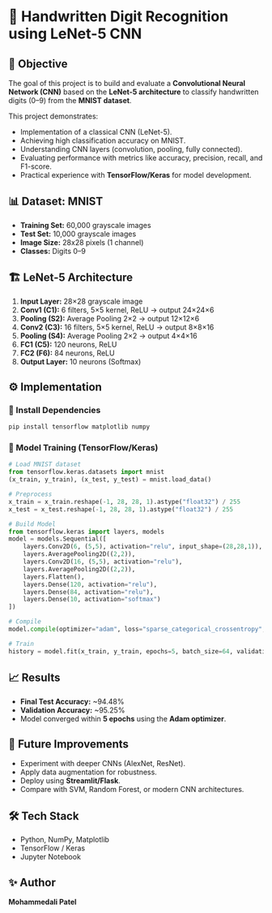 # 📝 Handwritten Digit Recognition using LeNet-5 CNN  

## 📌 Objective  
The goal of this project is to build and evaluate a **Convolutional Neural Network (CNN)** based on the **LeNet-5 architecture** to classify handwritten digits (0–9) from the **MNIST dataset**.  

This project demonstrates:  
- Implementation of a classical CNN (LeNet-5).  
- Achieving high classification accuracy on MNIST.  
- Understanding CNN layers (convolution, pooling, fully connected).  
- Evaluating performance with metrics like accuracy, precision, recall, and F1-score.  
- Practical experience with **TensorFlow/Keras** for model development.  

## 📊 Dataset: MNIST  
- **Training Set:** 60,000 grayscale images  
- **Test Set:** 10,000 grayscale images  
- **Image Size:** 28x28 pixels (1 channel)  
- **Classes:** Digits 0–9  

## 🏗️ LeNet-5 Architecture  
1. **Input Layer:** 28×28 grayscale image  
2. **Conv1 (C1):** 6 filters, 5×5 kernel, ReLU → output 24×24×6  
3. **Pooling (S2):** Average Pooling 2×2 → output 12×12×6  
4. **Conv2 (C3):** 16 filters, 5×5 kernel, ReLU → output 8×8×16  
5. **Pooling (S4):** Average Pooling 2×2 → output 4×4×16  
6. **FC1 (C5):** 120 neurons, ReLU  
7. **FC2 (F6):** 84 neurons, ReLU  
8. **Output Layer:** 10 neurons (Softmax)  

## ⚙️ Implementation  

### 🔹 Install Dependencies  
```bash
pip install tensorflow matplotlib numpy
````

### 🔹 Model Training (TensorFlow/Keras)

```python
# Load MNIST dataset
from tensorflow.keras.datasets import mnist
(x_train, y_train), (x_test, y_test) = mnist.load_data()

# Preprocess
x_train = x_train.reshape(-1, 28, 28, 1).astype("float32") / 255
x_test = x_test.reshape(-1, 28, 28, 1).astype("float32") / 255

# Build Model
from tensorflow.keras import layers, models
model = models.Sequential([
    layers.Conv2D(6, (5,5), activation="relu", input_shape=(28,28,1)),
    layers.AveragePooling2D((2,2)),
    layers.Conv2D(16, (5,5), activation="relu"),
    layers.AveragePooling2D((2,2)),
    layers.Flatten(),
    layers.Dense(120, activation="relu"),
    layers.Dense(84, activation="relu"),
    layers.Dense(10, activation="softmax")
])

# Compile
model.compile(optimizer="adam", loss="sparse_categorical_crossentropy", metrics=["accuracy"])

# Train
history = model.fit(x_train, y_train, epochs=5, batch_size=64, validation_split=0.1)
```

## 📈 Results

* **Final Test Accuracy:** \~94.48%
* **Validation Accuracy:** \~95.25%
* Model converged within **5 epochs** using the **Adam optimizer**.

## 🔮 Future Improvements

* Experiment with deeper CNNs (AlexNet, ResNet).
* Apply data augmentation for robustness.
* Deploy using **Streamlit/Flask**.
* Compare with SVM, Random Forest, or modern CNN architectures.

## 🛠️ Tech Stack

* Python, NumPy, Matplotlib
* TensorFlow / Keras
* Jupyter Notebook


## ✨ Author

**Mohammedali Patel**
